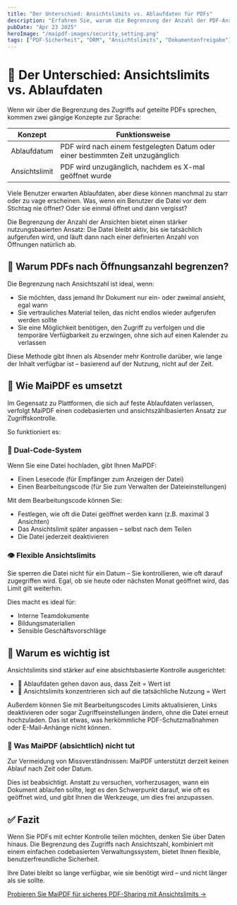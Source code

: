 ```yaml
---
title: "Der Unterschied: Ansichtslimits vs. Ablaufdaten für PDFs"
description: "Erfahren Sie, warum die Begrenzung der Anzahl der PDF-Ansichten eine flexiblere Alternative zu festen Ablaufdaten bietet und wie MaiPDF diesen nutzungsbasierten Ansatz für die Dokumentensicherheit implementiert."
pubDate: "Apr 23 2025"
heroImage: "/maipdf-images/security_setting.png"
tags: ["PDF-Sicherheit", "DRM", "Ansichtslimits", "Dokumentenfreigabe"]
---
```


# 🔄 Der Unterschied: Ansichtslimits vs. Ablaufdaten

Wenn wir über die Begrenzung des Zugriffs auf geteilte PDFs sprechen, kommen zwei gängige Konzepte zur Sprache:

| Konzept | Funktionsweise |
|---------|-------------|
| Ablaufdatum | PDF wird nach einem festgelegten Datum oder einer bestimmten Zeit unzugänglich |
| Ansichtslimit | PDF wird unzugänglich, nachdem es X-mal geöffnet wurde |

Viele Benutzer erwarten Ablaufdaten, aber diese können manchmal zu starr oder zu vage erscheinen. Was, wenn ein Benutzer die Datei vor dem Stichtag nie öffnet? Oder sie einmal öffnet und dann vergisst?

Die Begrenzung der Anzahl der Ansichten bietet einen stärker nutzungsbasierten Ansatz: Die Datei bleibt aktiv, bis sie tatsächlich aufgerufen wird, und läuft dann nach einer definierten Anzahl von Öffnungen natürlich ab.

## 🎯 Warum PDFs nach Öffnungsanzahl begrenzen?

Die Begrenzung nach Ansichtszahl ist ideal, wenn:

- Sie möchten, dass jemand Ihr Dokument nur ein- oder zweimal ansieht, egal wann
- Sie vertrauliches Material teilen, das nicht endlos wieder aufgerufen werden sollte
- Sie eine Möglichkeit benötigen, den Zugriff zu verfolgen und die temporäre Verfügbarkeit zu erzwingen, ohne sich auf einen Kalender zu verlassen

Diese Methode gibt Ihnen als Absender mehr Kontrolle darüber, wie lange der Inhalt verfügbar ist – basierend auf der Nutzung, nicht auf der Zeit.

## 🧩 Wie MaiPDF es umsetzt

Im Gegensatz zu Plattformen, die sich auf feste Ablaufdaten verlassen, verfolgt MaiPDF einen codebasierten und ansichtszählbasierten Ansatz zur Zugriffskontrolle.

So funktioniert es:

### 🔑 Dual-Code-System

Wenn Sie eine Datei hochladen, gibt Ihnen MaiPDF:

- Einen Lesecode (für Empfänger zum Anzeigen der Datei)
- Einen Bearbeitungscode (für Sie zum Verwalten der Dateieinstellungen)

Mit dem Bearbeitungscode können Sie:

- Festlegen, wie oft die Datei geöffnet werden kann (z.B. maximal 3 Ansichten)
- Das Ansichtslimit später anpassen – selbst nach dem Teilen
- Die Datei jederzeit deaktivieren

### 👁 Flexible Ansichtslimits

Sie sperren die Datei nicht für ein Datum – Sie kontrollieren, wie oft darauf zugegriffen wird.
Egal, ob sie heute oder nächsten Monat geöffnet wird, das Limit gilt weiterhin.

Dies macht es ideal für:

- Interne Teamdokumente
- Bildungsmaterialien
- Sensible Geschäftsvorschläge

## 🧠 Warum es wichtig ist

Ansichtslimits sind stärker auf eine absichtsbasierte Kontrolle ausgerichtet:

- 📅 Ablaufdaten gehen davon aus, dass Zeit = Wert ist
- 👀 Ansichtslimits konzentrieren sich auf die tatsächliche Nutzung = Wert

Außerdem können Sie mit Bearbeitungscodes Limits aktualisieren, Links deaktivieren oder sogar Zugriffseinstellungen ändern, ohne die Datei erneut hochzuladen. Das ist etwas, was herkömmliche PDF-Schutzmaßnahmen oder E-Mail-Anhänge nicht können.

### 🚫 Was MaiPDF (absichtlich) nicht tut

Zur Vermeidung von Missverständnissen: MaiPDF unterstützt derzeit keinen Ablauf nach Zeit oder Datum.

Dies ist beabsichtigt. Anstatt zu versuchen, vorherzusagen, wann ein Dokument ablaufen sollte, legt es den Schwerpunkt darauf, wie oft es geöffnet wird, und gibt Ihnen die Werkzeuge, um dies frei anzupassen.

## ✅ Fazit

Wenn Sie PDFs mit echter Kontrolle teilen möchten, denken Sie über Daten hinaus. Die Begrenzung des Zugriffs nach Ansichtszahl, kombiniert mit einem einfachen codebasierten Verwaltungssystem, bietet Ihnen flexible, benutzerfreundliche Sicherheit.

Ihre Datei bleibt so lange verfügbar, wie sie benötigt wird – und nicht länger als sie sollte.

[Probieren Sie MaiPDF für sicheres PDF-Sharing mit Ansichtslimits →](https://maipdf.com)